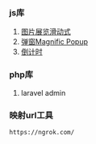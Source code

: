 ### js库
1. [图片展览滑动式](https://flickity.metafizzy.co/)
2. [弹窗Magnific Popup](http://dimsemenov.com/plugins/magnific-popup/documentation.html)
3. [倒计时](https://github.com/keenwon/Tictac)

### php库
1. laravel admin

### 映射url工具
```
https://ngrok.com/
```
